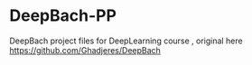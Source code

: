 # DeepBach-PP
DeepBach project files for DeepLearning course , original here https://github.com/Ghadjeres/DeepBach
